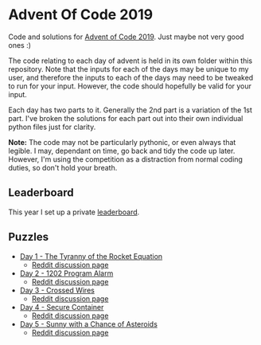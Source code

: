 # Advent Of Code 2019

Code and solutions for [Advent of Code 2019](http://adventofcode.com/2019).
Just maybe not very good ones :)

The code relating to each day of advent is held in its own folder within this
repository. Note that the inputs for each of the days may be unique to my
user, and therefore the inputs to each of the days may need to be tweaked to
run for your input. However, the code should hopefully be valid for your
input.

Each day has two parts to it. Generally the 2nd part is a variation of the 1st
part. I've broken the solutions for each part out into their own individual
python files just for clarity.

**Note:** The code may not be particularly pythonic, or even always that legible.
I may, dependant on time, go back and tidy the code up later. However, I'm
using the competition as a distraction from normal coding duties, so don't
hold your breath.

## Leaderboard

This year I set up a private [leaderboard](leaderboard.json).

## Puzzles

  * [Day 1 - The Tyranny of the Rocket Equation](./day_01/README.md)
    * [Reddit discussion page](https://www.reddit.com/r/adventofcode/comments/e4axxe/2019_day_1_solutions/)
  * [Day 2 - 1202 Program Alarm](./day_02/README.md)
    * [Reddit discussion page](https://www.reddit.com/r/adventofcode/comments/e4u0rw/2019_day_2_solutions/)
  * [Day 3 - Crossed Wires](./day_03/README.md)
    * [Reddit discussion page](https://www.reddit.com/r/adventofcode/comments/e4u0rw/2019_day_3_solutions/)
  * [Day 4 - Secure Container](./day_04/README.md)
    * [Reddit discussion page](https://www.reddit.com/r/adventofcode/comments/e5u5fv/2019_day_4_solutions/)
  * [Day 5 - Sunny with a Chance of Asteroids](./day_05/README.md)
    * [Reddit discussion page](https://www.reddit.com/r/adventofcode/comments/e6carb/2019_day_5_solutions/)
